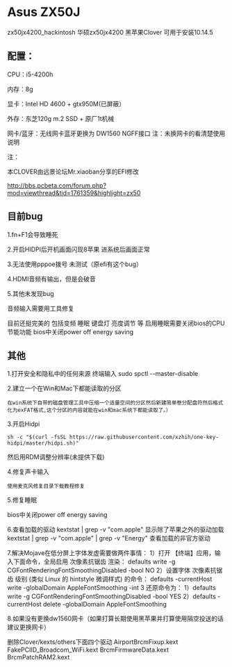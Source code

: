 # Asus ZX50J

zx50jx4200_hackintosh
华硕zx50jx4200 黑苹果Clover 可用于安装10.14.5

## 配置：

CPU：i5-4200h

内存：8g 

显卡：Intel HD 4600 + gtx950M(已屏蔽）

外存：东芝120g m.2 SSD + 原厂1t机械

网卡/蓝牙：无线网卡蓝牙更换为 DW1560 NGFF接口
注：未换网卡的看清楚使用说明

注：

本CLOVER由远景论坛Mr.xiaoban分享的EFI修改

http://bbs.pcbeta.com/forum.php?mod=viewthread&tid=1761359&highlight=zx50



## 目前bug 
1.fn+F1会导致睡死 

2.开启HIDPI后开机画面闪现8苹果 进系统后画面正常

3.无法使用pppoe拨号 未测试（原efi有这个bug）

4.HDMI音频有输出，但是会破音

5.其他未发现bug

音频输入需要用工具修复

目前还挺完美的 包括变频 睡眠 键盘灯 亮度调节 等
启用睡眠需要关闭bios的CPU节能功能
bios中关闭power off energy saving

## 其他
1.打开安全和隐私中的任何来源 
终端输入 sudo spctl --master-disable

2.建立一个在Win和Mac下都能读取的分区

    在win系统下自带的磁盘管理工具中压缩一个适量空间的分区然后新建简单卷分配盘符然后格式化为exFAT格式,这个分区的内容就能在win和mac系统下都能读取了。）

3.开启Hidpi 

```
sh -c "$(curl -fsSL https://raw.githubusercontent.com/xzhih/one-key-hidpi/master/hidpi.sh)"
```

然后用RDM调整分辨率(未提供下载)

4.修复声卡输入 

    使用麦克风修复目录下载教程修复

5.修复睡眠

bios中关闭power off energy saving

6.查看加载的驱动
kextstat | grep -v "com.apple"      显示除了苹果之外的驱动加载
kextstat | grep -v "com.apple" | grep -v "Energy"   查看加载的非官方驱动

7.解决Mojave在低分屏上字体发虚需要做两件事情：
1）打开 【终端】应用，输入下面命令，全局启用 次像素抗锯齿 渲染：
defaults write -g CGFontRenderingFontSmoothingDisabled -bool NO
2）设置字体 次像素抗锯齿 级别 (类似 Linux 的 hintstyle 微调样式) 的命令：
defaults -currentHost write -globalDomain AppleFontSmoothing -int 3
还原命令为：
1）defaults write -g CGFontRenderingFontSmoothingDisabled -bool YES
2）defaults -currentHost delete -globalDomain AppleFontSmoothing

8.如果没有更换dw1560网卡（如果打算长期使用黑苹果并打算使用隔空投送的话建议更换网卡）

删除Clover/kexts/others下面四个驱动
AirportBrcmFixup.kext 
FakePCIID_Broadcom_WiFi.kext 
BrcmFirmwareData.kext
BrcmPatchRAM2.kext 
